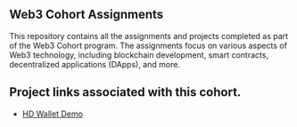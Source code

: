 ## Web3 Cohort Assignments

This repository contains all the assignments and projects completed as part of the Web3 Cohort program. The assignments focus on various aspects of Web3 technology, including blockchain development, smart contracts, decentralized applications (DApps), and more.

## Project links associated with this cohort.

- [HD Wallet Demo](https://hd-wallet-demo-cohort-3.netlify.app/)
